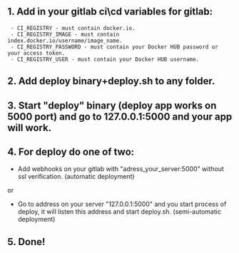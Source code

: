 ## 1. Add in your gitlab ci\cd variables for gitlab:

```
 - CI_REGISTRY - must contain docker.io.
 - CI_REGISTRY_IMAGE - must contain index.docker.io/username/image_name.
 - CI_REGISTRY_PASSWORD - must contain your Docker HUB password or your access token.
 - CI_REGISTRY_USER - must contain your Docker HUB username.
```

## 2. Add deploy binary+deploy.sh to any folder.

## 3. Start "deploy" binary (deploy app works on 5000 port) and go to 127.0.0.1:5000 and your app will work.

## 4. For deploy do one of two:

- Add webhooks on your gitlab with "adress_your_server:5000" without ssl verification. (automatic deployment)

or

- Go to address on your server "127.0.0.1:5000" and you start process of deploy, it will listen this
address and start deploy.sh. (semi-automatic deployment)

## 5. Done!